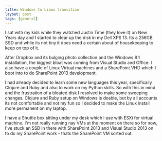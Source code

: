 ```yaml
---
title: Windows to Linux transition
layout: post
tags: [general]
---
```


I sat with my kids while they watched Justin Time
(they love it) on New Years day and I started to clear up the disk in my Dell XPS 13. Its a 256GB SSD and while its
not tiny it does need a certain about of housekeeping to keep on top of it.

After Dropbox and its bulging photo collection and the Windows 8.1 installation, the biggest bloat was coming from
Visual Studio and Office. I also have a couple of Linux Virtual machines and a SharePoint VHD which I boot into to
do SharePoint 2013 development.

I had already decided to learn some new languages this year, specifically Clojure and Ruby and also to work on my
Python skills. So with this in mind and the frustration of a bloated disk I resolved to make some sweeping changes.
Clojure and Ruby setup on Windows is doable, but by all accounts its not comfortable and not my fun so I decided to
make the Linux install more permanent on my laptop.

I have a Shuttle box sitting under my desk which I use with ESXi for virtual machine. I'm not really running nay VMs
at the moment on there so for now, I've stuck an SSD in there with SharePoint 2013 and Visual Studio 2013 on to do my
SharePoint work - thats the SharePoint VM sorted out.
